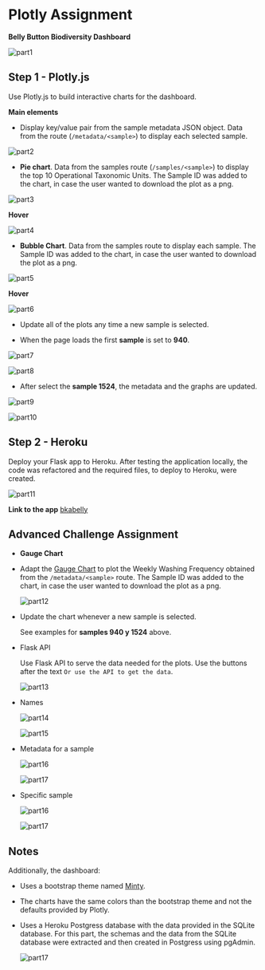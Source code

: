 # Plotly Assignment

__Belly Button Biodiversity Dashboard__

![part1](images/index.png)


## Step 1 - Plotly.js

Use Plotly.js to build interactive charts for the dashboard.

__Main elements__

- Display key/value pair from the sample metadata JSON object. Data from the route (`/metadata/<sample>`)
  to display each selected sample.

![part2](images/metadata.png)


- __Pie chart__. Data from the samples route (`/samples/<sample>`) to display the top 10 Operational 
Taxonomic Units. The Sample ID was added to the chart, in case the user wanted to download the 
plot as a png.

![part3](images/piechart_1.png)


   __Hover__

   ![part4](images/piechart_2.png)


- __Bubble Chart__. Data from the samples route to display each sample. The Sample ID was added to the 
chart, in case the user wanted to download the plot as a png.

![part5](images/bubblechart_1.png)

   __Hover__
   
   ![part6](images/bubblechart_2.png)


- Update all of the plots any time a new sample is selected.

* When the page loads the first __sample__ is set to __940__.

![part7](images/940_1.png)

![part8](images/940_2.png)


* After select the __sample 1524__, the metadata and the graphs are updated.

![part9](images/1524_1.png)

![part10](images/1524_2.png)


## Step 2 - Heroku

Deploy your Flask app to Heroku. After testing the application locally, the code was refactored and the
required files, to deploy to Heroku, were created.

   ![part11](images/heroku.png)


   __Link to the app__ [bkabelly](https://bkabelly.herokuapp.com/)


## Advanced Challenge Assignment

- __Gauge Chart__

* Adapt the [Gauge Chart](https://plot.ly/javascript/gauge-charts/) to plot the Weekly Washing 
Frequency obtained from the `/metadata/<sample>` route. The Sample ID was added to the chart,
in case the user wanted to download the plot as a png. 

   ![part12](images/gaugechart.png)


* Update the chart whenever a new sample is selected.

   See examples for __samples 940 y 1524__ above.


- Flask API

  Use Flask API to serve the data needed for the plots. Use the buttons after the text `Or use the API to get the data`.

   ![part13](images/api.png)


* Names

   ![part14](images/api_names.png)

   ![part15](images/json_names.png)


* Metadata for a sample

   ![part16](images/api_meta.png)

   ![part17](images/json_meta.png)
   

* Specific sample

   ![part16](images/api_sample.png)

   ![part17](images/json_sample.png)


## Notes

Additionally, the dashboard:

* Uses a bootstrap theme named [Minty](https://bootswatch.com/minty/).

* The charts have the same colors than the bootstrap theme and not the defaults provided by Plotly.

* Uses a Heroku Postgress database with the data provided in the SQLite database. For this part, the schemas and the data from the SQLite database were extracted and then created in Postgress using pgAdmin.

   ![part17](images/pgadm.png)
